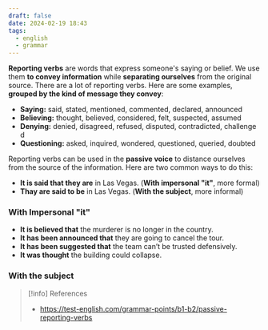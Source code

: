 ```yaml
---
draft: false
date: 2024-02-19 18:43
tags:
  - english
  - grammar
---
```


**Reporting verbs** are words that express someone's saying or belief. We use them **to convey information** while **separating ourselves** from the original source. There are a lot of reporting verbs. Here are some examples, **grouped by the kind of message they convey**:

- **Saying:** said, stated, mentioned, commented, declared, announced
- **Believing:** thought, believed, considered, felt, suspected, assumed
- **Denying:** denied, disagreed, refused, disputed, contradicted, challenged
- **Questioning:** asked, inquired, wondered, questioned, queried, doubted

Reporting verbs can be used in the **passive voice** to distance ourselves from the source of the information. Here are two common ways to do this:

- **It is said that they are** in Las Vegas. (**With impersonal "it"**, more formal)
- **Thay are said to be** in Las Vegas. (**With the subject**, more informal)

### With Impersonal "it"


- **It is believed that** the murderer is no longer in the country.
- **It has been announced that** they are going to cancel the tour.
- **It has been suggested that** the team can’t be trusted defensively.
- **It was thought** the building could collapse.

### With the subject




> [!info] References
> - https://test-english.com/grammar-points/b1-b2/passive-reporting-verbs
